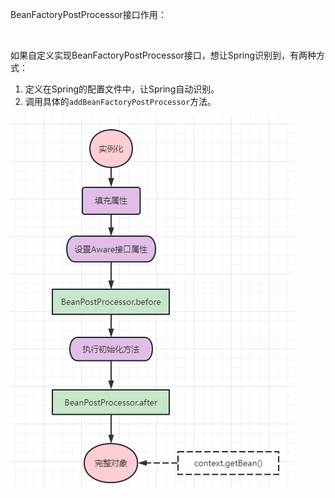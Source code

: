 BeanFactoryPostProcessor接口作用：

​	



如果自定义实现BeanFactoryPostProcessor接口，想让Spring识别到，有两种方式：

1. 定义在Spring的配置文件中，让Spring自动识别。
2. 调用具体的`addBeanFactoryPostProcessor`方法。

![image-20230313221134923](./assets/image-20230313221134923.png)
